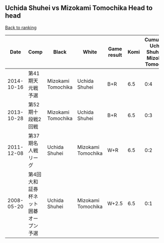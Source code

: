## Uchida Shuhei vs Mizokami Tomochika Head to head

[Back to ranking](../../index.md)




| **Date** | **Comp** | **Black** | **White** | **Game result** | **Komi** | **Cumulative Uchida Shuhei vs Mizokami Tomochika** | **Uchida Shuhei streak** | **Mizokami Tomochika streak** | 
| --- | --- | --- | --- | --- | --- | --- | --- | --- |
| 2014-10-16 | 第41期天元戦予選 | Mizokami Tomochika | Uchida Shuhei | B+R | 6.5 | 0:4 | 0 | 4 | 
| 2013-10-28 | 第52期十段戦2回戦 | Mizokami Tomochika | Uchida Shuhei | B+R | 6.5 | 0:3 | 0 | 3 | 
| 2011-12-08 | 第37期名人戦リーグ | Uchida Shuhei | Mizokami Tomochika | W+R | 6.5 | 0:2 | 0 | 2 | 
| 2008-05-20 | 第4回大和証券杯ネット囲碁オープン予選 | Uchida Shuhei | Mizokami Tomochika | W+2.5 | 6.5 | 0:1 | 0 | 1 |




